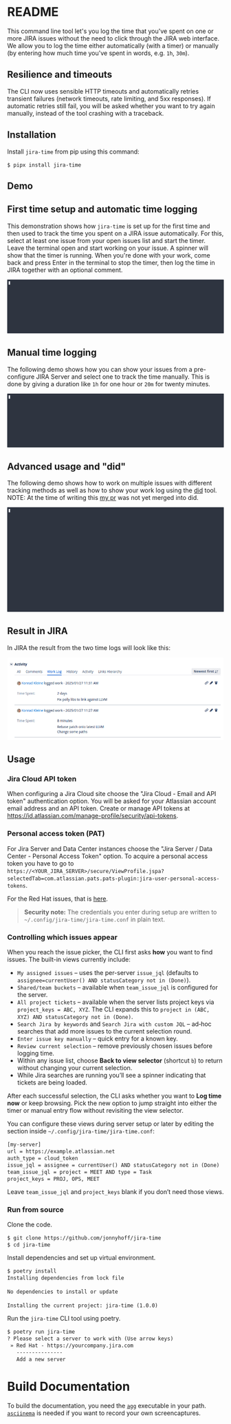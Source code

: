 README
======

This command line tool let's you log the time that you've spent on one or more
JIRA issues without the need to click through the JIRA web interface. We allow
you to log the time either automatically (with a timer) or manually (by entering
how much time you've spent in words, e.g. `1h`, `30m`).

Resilience and timeouts
-----------------------

The CLI now uses sensible HTTP timeouts and automatically retries transient
failures (network timeouts, rate limiting, and 5xx responses). If automatic
retries still fail, you will be asked whether you want to try again
manually, instead of the tool crashing with a traceback.

Installation
------------

Install `jira-time` from pip using this command:

```console
$ pipx install jira-time
```

Demo
----

First time setup and automatic time logging
-------------------------------------------

This demonstration shows how `jira-time` is set up for the first time and
then used to track the time you spent on a JIRA issue automatically. For this,
select at least one issue from your open issues list and start the timer. Leave the
terminal open and start working on your issue. A spinner will show that the timer is
running. When you're done with your work, come back and press Enter in the
terminal to stop the timer, then log the time in JIRA together with an optional
comment.

![](docs/screencapture/automatic-time-logging.gif)

Manual time logging
-------------------

The following demo shows how you can show your issues from a pre-configure JIRA
Server and select one to track the time manually. This is done by giving a
duration like `1h` for one hour or `20m` for twenty minutes.

![](docs/screencapture/manual-time-logging.gif)

Advanced usage and "did"
------------------------

The following demo shows how to work on multiple issues with different tracking methods
as well as how to show your work log using the [did](https://github.com/psss/did) tool.
NOTE: At the time of writing this [my pr](https://github.com/psss/did/pull/429) was not
yet merged into did.

![](docs/screencapture/jira-worklogger-and-did.gif)


Result in JIRA
--------------

In JIRA the result from the two time logs will look like this:

![](docs/screencapture/jira-result.png)

Usage
-----

### Jira Cloud API token

When configuring a Jira Cloud site choose the "Jira Cloud - Email and API token"
authentication option. You will be asked for your Atlassian account email address
and an API token. Create or manage API tokens at
<https://id.atlassian.com/manage-profile/security/api-tokens>.

### Personal access token (PAT)

For Jira Server and Data Center instances choose the "Jira Server / Data Center -
Personal Access Token" option. To acquire a personal access token you have to go to
`https://<YOUR_JIRA_SERVER>/secure/ViewProfile.jspa?selectedTab=com.atlassian.pats.pats-plugin:jira-user-personal-access-tokens`.

For the Red Hat issues, that is [here](https://issues.redhat.com/secure/ViewProfile.jspa?selectedTab=com.atlassian.pats.pats-plugin:jira-user-personal-access-tokens).

> **Security note:** The credentials you enter during setup are written to
> `~/.config/jira-time/jira-time.conf` in plain text.

### Controlling which issues appear

When you reach the issue picker, the CLI first asks **how** you want to find
issues. The built-in views currently include:

- `My assigned issues` – uses the per-server `issue_jql` (defaults to
  `assignee=currentUser() AND statusCategory not in (Done)`).
- `Shared/team buckets` – available when `team_issue_jql` is configured for the
  server.
- `All project tickets` – available when the server lists project keys via
  `project_keys = ABC, XYZ`. The CLI expands this to
  `project in (ABC, XYZ) AND statusCategory not in (Done)`.
- `Search Jira by keywords` and `Search Jira with custom JQL` – ad‑hoc searches
  that add more issues to the current selection round.
- `Enter issue key manually` – quick entry for a known key.
- `Review current selection` – remove previously chosen issues before logging
  time.
- Within any issue list, choose **Back to view selector** (shortcut `b`) to
  return without changing your current selection.
- While Jira searches are running you’ll see a spinner indicating that tickets
  are being loaded.

After each successful selection, the CLI asks whether you want to **Log time now**
or keep browsing. Pick the new option to jump straight into either the timer or
manual entry flow without revisiting the view selector.

You can configure these views during server setup or later by editing the
section inside `~/.config/jira-time/jira-time.conf`:

```
[my-server]
url = https://example.atlassian.net
auth_type = cloud_token
issue_jql = assignee = currentUser() AND statusCategory not in (Done)
team_issue_jql = project = MEET AND type = Task
project_keys = PROJ, OPS, MEET
```

Leave `team_issue_jql` and `project_keys` blank if you don’t need those views.

### Run from source

Clone the code.

```console
$ git clone https://github.com/jonnyhoff/jira-time
$ cd jira-time
```

Install dependencies and set up virtual environment.

```console
$ poetry install
Installing dependencies from lock file

No dependencies to install or update

Installing the current project: jira-time (1.0.0)
```

Run the `jira-time` CLI tool using poetry.

```console
$ poetry run jira-time
? Please select a server to work with (Use arrow keys)
 » Red Hat - https://yourcompany.jira.com
   ---------------
   Add a new server
```

Build Documentation
===================

To build the documentation, you need the
[`agg`](https://github.com/asciinema/agg) executable in your path.
[`asciinema`](https://github.com/asciinema/asciinema) is needed if you want to
record your own screencaptures.
